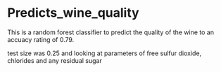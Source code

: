 # Predicts_wine_quality

This is a random forest classifier to predict the quality of the wine to an accuacy rating of 0.79.

test size was 0.25 and looking at parameters of free sulfur dioxide, chlorides and any residual sugar

